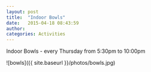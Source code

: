 ```yaml
---
layout: post
title:  "Indoor Bowls"
date:   2015-04-18 08:43:59
author: 
categories: Activities
---
```


Indoor Bowls  - every Thursday from 5:30pm to 10:00pm

![bowls]({{ site.baseurl }}/photos/bowls.jpg)